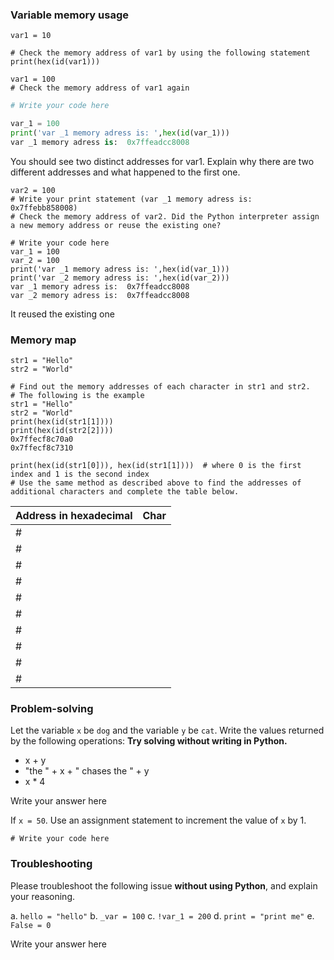 ### Variable memory usage

```
var1 = 10
```

```
# Check the memory address of var1 by using the following statement
print(hex(id(var1)))
```

```
var1 = 100
# Check the memory address of var1 again
```
```python
# Write your code here

var_1 = 100
print('var _1 memory adress is: ',hex(id(var_1)))
var _1 memory adress is:  0x7ffeadcc8008
```

You should see two distinct addresses for var1. Explain why there are two different addresses and what happened to the first one.

```
var2 = 100
# Write your print statement (var _1 memory adress is:  0x7ffebb858008)
# Check the memory address of var2. Did the Python interpreter assign a new memory address or reuse the existing one?
```

```
# Write your code here
var_1 = 100
var_2 = 100
print('var _1 memory adress is: ',hex(id(var_1)))
print('var _2 memory adress is: ',hex(id(var_2)))
var _1 memory adress is:  0x7ffeadcc8008
var _2 memory adress is:  0x7ffeadcc8008
```
It reused the existing one

### Memory map

```
str1 = "Hello"
str2 = "World"
```

```
# Find out the memory addresses of each character in str1 and str2.
# The following is the example
str1 = "Hello"
str2 = "World"
print(hex(id(str1[1])))
print(hex(id(str2[2])))
0x7ffecf8c70a0
0x7ffecf8c7310
```

```
print(hex(id(str1[0])), hex(id(str1[1])))  # where 0 is the first index and 1 is the second index
# Use the same method as described above to find the addresses of additional characters and complete the table below.
```

| Address in hexadecimal | Char |
| ---------------------- | ---- |
| #                      |      |
| #                      |      |
| #                      |      |
| #                      |      |
| #                      |      |
| #                      |      |
| #                      |      |
| #                      |      |
| #                      |      |
| #                      |      |

### Problem-solving

Let the variable `x` be `dog` and the variable `y` be `cat`. Write the values returned by the following operations: **Try solving without writing in Python.**

- x + y
- "the " + x + " chases the " + y
- x * 4

Write your answer here

If `x = 50`. Use an assignment statement to increment the value of `x` by 1.

```
# Write your code here
```

### Troubleshooting

Please troubleshoot the following issue **without using Python**, and explain your reasoning.

a. `hello = "hello"`
b. `_var = 100`
c. `!var_1 = 200`
d. `print = "print me"`
e. `False = 0`



Write your answer here
